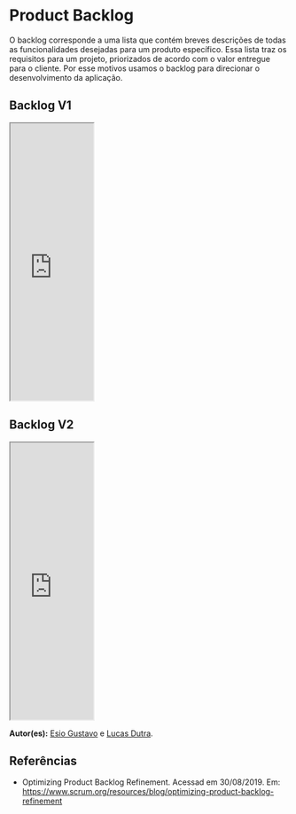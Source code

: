 # Product Backlog

O backlog corresponde a uma lista que contém breves descrições de todas as funcionalidades desejadas para um produto específico. Essa lista traz os requisitos para um projeto, priorizados de acordo com o valor entregue para o cliente.
Por esse motivos usamos o backlog para direcionar o desenvolvimento da aplicação.

## Backlog V1

<iframe src="https://docs.google.com/spreadsheets/d/e/2PACX-1vSRH8ibXQpcZL1ogUkVyLe3olWzt1JeT5g4ICiFuk-T6oaEliDki8hEP4v-KEzgtD_mB0_cAxaslMrS/pubhtml?gid=0&amp;single=true&amp;widget=true&amp;headers=false" width="150px" height="500px"></iframe>

## Backlog V2

<iframe src="https://docs.google.com/spreadsheets/d/e/2PACX-1vSRH8ibXQpcZL1ogUkVyLe3olWzt1JeT5g4ICiFuk-T6oaEliDki8hEP4v-KEzgtD_mB0_cAxaslMrS/pubhtml?gid=310049833&amp;single=true&amp;widget=true&amp;headers=false"   width="150px" height="500px"></iframe>

**Autor(es):** [Esio Gustavo](https://github.com/EsioFreitas) e [Lucas Dutra](https://github.com/lucasdutraf).

## Referências

- Optimizing Product Backlog Refinement. Acessad em 30/08/2019. Em: <https://www.scrum.org/resources/blog/optimizing-product-backlog-refinement>

